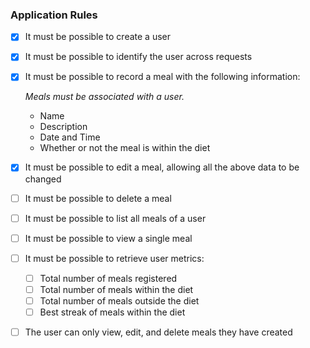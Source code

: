 ### Application Rules

- [x] It must be possible to create a user
- [x] It must be possible to identify the user across requests
- [x] It must be possible to record a meal with the following information:

  _Meals must be associated with a user._

  - Name
  - Description
  - Date and Time
  - Whether or not the meal is within the diet

- [x] It must be possible to edit a meal, allowing all the above data to be changed
- [ ] It must be possible to delete a meal
- [ ] It must be possible to list all meals of a user
- [ ] It must be possible to view a single meal
- [ ] It must be possible to retrieve user metrics:
  - [ ] Total number of meals registered
  - [ ] Total number of meals within the diet
  - [ ] Total number of meals outside the diet
  - [ ] Best streak of meals within the diet
- [ ] The user can only view, edit, and delete meals they have created
